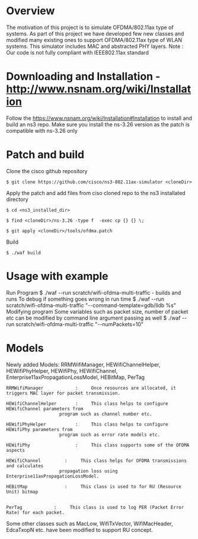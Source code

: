 Overview
========
The motivation of this project is to simulate OFDMA/802.11ax type of systems. 
As part of this project we have developed few new classes and modified many 
existing ones to support OFDMA/802.11ax type of WLAN systems. This simulator 
includes MAC and abstracted PHY layers.
Note : Our code is not fully compliant with IEEE802.11ax standard

Downloading and Installation - http://www.nsnam.org/wiki/Installation
============================
Follow the https://www.nsnam.org/wiki/Installation#Installation to install and 
build an ns3 repo. Make sure you install the ns-3.26 version as the patch is 
compatible with ns-3.26 only

	
Patch and build 
=============
Clone the cisco github repository 

    $ git clone https://github.com/cisco/ns3-802.11ax-simulator <cloneDir>
	
Apply the patch and add files from ciso cloned repo to the ns3 installated directory

    $ cd <ns3_installed_dir>
    
    $ find <cloneDir>/ns-3.26 -type f  -exec cp {} {} \;
    
    $ git apply <cloneDir>/tools/ofdma.patch
    
    
Build

    $ ./waf build


Usage with example
================
Run Program
    $ ./waf --run scratch/wifi-ofdma-multi-traffic	 - builds and runs
    To debug if something goes wrong in run time
    $ ./waf --run scratch/wifi-ofdma-multi-traffic "--command-template=gdb/lldb %s"
Modifying program
    Some variables such as packet size, number of packet etc can be modified by command 
    line argument passing as well
    $ ./waf --run scratch/wifi-ofdma-multi-traffic "--numPackets=10"


Models
======
Newly added Models:
    RRMWifiManager, HEWifiChannelHelper, HEWifiPhyHelper, HEWifiPhy, HEWifiChannel, 
    Enterprise11axPropagationLossModel, HEBitMap, PerTag
    
    RRMWifiManager            : 	Once resources are allocated, it triggers MAC layer for packet transmission.
    				 
    HEWifiChannelHelper       : 	This class helps to configure HEWifiChannel parameters from
    					program such as channel number etc.
    
    HEWifiPhyHelper           : 	This class helps to configure HEWifiPhy parameters from
    					program such as error rate models etc.
    				 
    HEWifiPhy                 :		This class supports some of the OFDMA aspects
    				 
    HEWifiChannel  	      :		This class helps for OFDMA transmissions and calculates 
    					propagation loss using Enterprise11axPropagationLossModel.
    						       
    HEBitMap		      : 	This class is used to for RU (Resource Unit) bitmap

    
    PerTag 		      :		This class is used to log PER (Packet Error Rate) for each packet.
    				 
Some other classes such as MacLow, WifiTxVector, WifiMacHeader, EdcaTxopN etc. have been modified to 
support RU concept.
    
    

